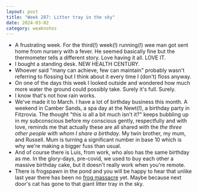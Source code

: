 ```yaml
---
layout: post
title: "Week 287: Litter tray in the sky"
date: 2024-03-02
category: weaknotes
---
```

* A frustrating week. For the third(!) week(!) running(!) wee man got sent home from nursery with a fever. He seemed basically fine but the thermometer tells a different story. Love having it all. LOVE IT.
* I bought a standing desk. NEW HEALTH CENTURY.
* Whoever said "many can achieve, few can maintain" probably wasn't referring to flossing but I think about it every time I (don't) floss anyway.
* On one of the days this week I looked outside and wondered how much more water the ground could possibly take. Surely it's full. Surely.
* I know that's not how rain works.
* We've made it to March. I have a lot of birthday business this month. A weekend in Camber Sands, a spa day at the Newt(!), a birthday party in Fitzrovia. The thought "this is all a bit much isn't it?" keeps bubbling up in my subconscious before my conscious gently, respectfully and with love, reminds me that actually these are all shared with the _the three other people with whom I share a birthday_. My twin brother, my mum, and Russell. Mum is turning a significant number in base 10 which is why we're making a bigger fuss than usual.
* And of course there is Luis, from work, who also has the same birthday as me. In the glory-days, pre-covid, we used to buy each other a massive birthday cake, but it doesn't really work when you're remote.
* There is frogspawn in the pond and you will be happy to hear that unlike last year there has been no [frog massacre](https://alicebartlett.co.uk/blog/weaknotes-236) yet. Maybe because next door's cat has gone to that giant litter tray in the sky.
